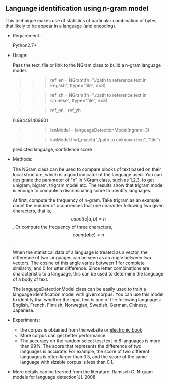 ## Language identification using n-gram model  

This technique makes use of statistics of particular combination of bytes that likely to be appear in a language (and encoding).

- Requirement :

  Python2.7+

- Usage:

  Pass the text, file or link to the NGram class to build a n-gram language model.

   >>>  ref_en = NGram(fn="./path to reference text in English", ttype="file", n=3)

  >>>   ref_zh = NGram(fn="./path to reference text in Chinese", ttype="file", n=3)

  >>>   ref_en - ref_zh 

  0.994491469601

  >>>    lanModel = languageDetectionModel(ngram=3)

  >>>   lanModel.find_match("./path to unknown text", "file")

  predicted language, confidence score


- Methods:

  The NGram class can be used to compare blocks of text based on their local structure, which is a good indicator of the language used. You can designate the parameter of "n" in NGram class, such as 1,2,3, to get unigram, bigram, trigram model etc. The results show that trigram model is enough to compute a discriminating score to identify languages.  

  At first, compute the frequency of n-gram. Take trigram as an example, count the number of occurrences that one character following two given characters, that is, $$count(c|a,b)=n$$. Or compute the frequency of three characters, $$count(abc)=n$$. 

  When the statistical data of a language is treated as a vector, the difference of two languages can be seen as an angle between two vectors. The cosine of this angle varies between 1 for complete similarity, and 0 for utter difference.  Since letter combinations are characteristic to a language, this can be used to determine the language of a body of text.

  The languageDetectionModel class can be easily used to train a language identification model with given corpus. You can use this model to identify that whether the input text is one of the following languages: English, French, Finnish, Norwegian, Swedish, German, Chinese, Japanese.

- Experiments:

  - the corpus is obtained from the website or [electronic book](http://www.gutenberg.org/wiki/Category:Bookshelf)
  - More corpus can get better performance.
  - The accuracy on the random select test text in 8 languages is more than 99%. The score that represents the difference of two languages is accurate. For example, the score of two different languages is often larger than 0.5, and the score of the same language with sizable corpus is less than 0.1. 

- More details can be learned from the literature: Ramisch C. N-gram models for language detection[J]. 2008. 

  ​
